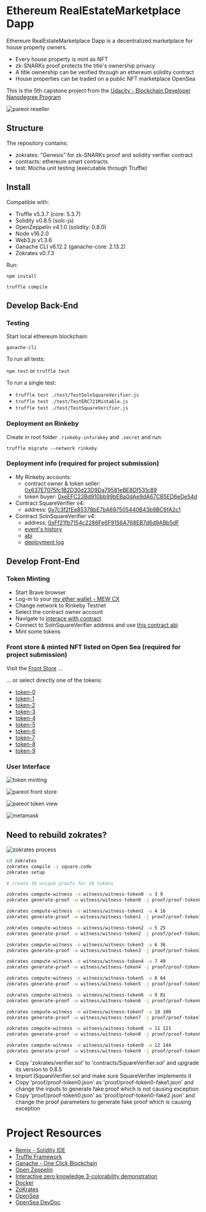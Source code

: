 # Ethereum RealEstateMarketplace Dapp

Ethereum RealEstateMarketplace Dapp is a decentralized marketplace for house property owners.

- Every house property is mint as NFT
- zk-SNARKs proof protects the title's ownership privacy
- A title ownership can be verified through an ethereum solidity contract
- House properties can be traded on a public NFT marketplace OpenSea

This is the 5th capstone project from
the [Udacity - Blockchain Developer Nanodegree Program](https://www.udacity.com/course/blockchain-developer-nanodegree--nd1309)

![pareot reseller](res/pareot-reseller.jpg)

## Structure

The repository contains:

- zokrates: "Genesis" for zk-SNARKs proof and solidity verifier contract
- contracts: ethereum smart contracts
- test: Mocha unit testing (executable through Truffle)

## Install

Compatible with:

* Truffle v5.3.7 (core: 5.3.7)
* Solidity v0.8.5 (solc-js)
* OpenZeppelin v4.1.0 (solidity: 0.8.0)
* Node v16.2.0
* Web3.js v1.3.6
* Ganache CLI v6.12.2 (ganache-core: 2.13.2)
* Zokrates v0.7.3

Run:

`npm install`

`truffle compile`

## Develop Back-End

### Testing

Start local ethereum blockchain:

`ganache-cli`

To run all tests:

`npm test` or `truffle test`

To run a single test:

- `truffle test ./test/TestSolnSquareVerifier.js`
- `truffle test ./test/TestERC721Mintable.js`
- `truffle test ./test/TestSquareVerifier.js`

### Deployment on Rinkeby

Create in root folder `.rinkeby-infurakey` and `.secret` and run:

`truffle migrate --network rinkeby`

### Deployment info (required for project submission)

- My Rinkeby accounts:
    - contract owner & token seller:
      [0x637E7075fc1B2D30d23D9Da79581eBE8Df531c89](https://rinkeby.etherscan.io/address/0x637E7075fc1B2D30d23D9Da79581eBE8Df531c89)
    - token buyer:
      [0xeEFC23Bd910bb99bEBa0dAe9dA67CB5ED6eDe54d](https://rinkeby.etherscan.io/address/0xeEFC23Bd910bb99bEBa0dAe9dA67CB5ED6eDe54d)
- Contract SquareVerifier v4:
    - address:
      [0x7c3f2fEe85378bE7bA697505440B43b9BC6fA2c1](https://rinkeby.etherscan.io/address/0x7c3f2fEe85378bE7bA697505440B43b9BC6fA2c1)
- Contract SolnSquareVerifier v4:
    - address:
      [0xFf21fb7154c2286Fe6F9156A768EB7d6d9ABb5dF](https://rinkeby.etherscan.io/address/0xFf21fb7154c2286Fe6F9156A768EB7d6d9ABb5dF)
    - [event's history](https://rinkeby.etherscan.io/address/0xFf21fb7154c2286Fe6F9156A768EB7d6d9ABb5dF#events)
    - [abi](pareot-contract-abi.json)
    - [deployment log](res/rinkeby-deployment-log.md)

## Develop Front-End

### Token Minting

- Start Brave browser
- Log-in to your [my ether wallet - MEW CX](https://www.myetherwallet.com)
- Change network to Rinkeby Testnet
- Select the contract owner account
- Navigate to [interace with contract](https://www.myetherwallet.com/interface/interact-with-contract)
- Connect to SolnSquareVerifier address and use [this contract abi](pareot-contract-abi.json)
- Mint some tokens

### Front store & minted NFT listed on Open Sea (required for project submission)

Visit the [Front Store](https://testnets.opensea.io/assets/unidentified-contract-2m8wyj1rug) ...

... or select directly one of the tokens:

- [token-0](https://testnets.opensea.io/assets/0xFf21fb7154c2286Fe6F9156A768EB7d6d9ABb5dF/0)
- [token-1](https://testnets.opensea.io/assets/0xFf21fb7154c2286Fe6F9156A768EB7d6d9ABb5dF/1)
- [token-2](https://testnets.opensea.io/assets/0xFf21fb7154c2286Fe6F9156A768EB7d6d9ABb5dF/2)
- [token-3](https://testnets.opensea.io/assets/0xFf21fb7154c2286Fe6F9156A768EB7d6d9ABb5dF/3)
- [token-4](https://testnets.opensea.io/assets/0xFf21fb7154c2286Fe6F9156A768EB7d6d9ABb5dF/4)
- [token-5](https://testnets.opensea.io/assets/0xFf21fb7154c2286Fe6F9156A768EB7d6d9ABb5dF/5)
- [token-6](https://testnets.opensea.io/assets/0xFf21fb7154c2286Fe6F9156A768EB7d6d9ABb5dF/6)
- [token-7](https://testnets.opensea.io/assets/0xFf21fb7154c2286Fe6F9156A768EB7d6d9ABb5dF/7)
- [token-8](https://testnets.opensea.io/assets/0xFf21fb7154c2286Fe6F9156A768EB7d6d9ABb5dF/8)
- [token-9](https://testnets.opensea.io/assets/0xFf21fb7154c2286Fe6F9156A768EB7d6d9ABb5dF/9)

### User Interface

![token minting](res/token-minting.png)

![pareot front store](res/pareot-front-store.jpg)

![pareot token view](res/pareot-token-view.jpg)

![metamask](res/metamask.png)

## Need to rebuild zokrates?

![zokrates process](res/zokrates-process.png)

```bash
cd zokrates
zokrates compile -i square.code
zokrates setup

# create 10 unique proofs for 10 tokens

zokrates compute-witness -o witness/witness-token0 -a 3 9
zokrates generate-proof -w witness/witness-token0 -j proof/proof-token0.json

zokrates compute-witness -o witness/witness-token1 -a 4 16
zokrates generate-proof -w witness/witness-token1 -j proof/proof-token1.json

zokrates compute-witness -o witness/witness-token2 -a 5 25
zokrates generate-proof -w witness/witness-token2 -j proof/proof-token2.json

zokrates compute-witness -o witness/witness-token3 -a 6 36
zokrates generate-proof -w witness/witness-token3 -j proof/proof-token3.json

zokrates compute-witness -o witness/witness-token4 -a 7 49
zokrates generate-proof -w witness/witness-token4 -j proof/proof-token4.json

zokrates compute-witness -o witness/witness-token5 -a 8 64
zokrates generate-proof -w witness/witness-token5 -j proof/proof-token5.json

zokrates compute-witness -o witness/witness-token6 -a 9 81
zokrates generate-proof -w witness/witness-token6 -j proof/proof-token6.json

zokrates compute-witness -o witness/witness-token7 -a 10 100
zokrates generate-proof -w witness/witness-token7 -j proof/proof-token7.json

zokrates compute-witness -o witness/witness-token8 -a 11 121
zokrates generate-proof -w witness/witness-token8 -j proof/proof-token8.json

zokrates compute-witness -o witness/witness-token9 -a 12 144
zokrates generate-proof -w witness/witness-token9 -j proof/proof-token9.json
```

- Copy 'zokrates/verifier.sol' to 'contracts/SquareVerifier.sol' and upgrade its version to 0.8.5
- Import ISquareVerifier.sol and make sure SquareVerifier implements it
- Copy 'proof/proof-token0.json' as 'proof/proof-token0-fake1.json' and change the inputs to generate fake proof which
  is not causing exception
- Copy 'proof/proof-token0.json' as 'proof/proof-token0-fake2.json' and change the proof parameters to generate fake
  proof which is causing exception

# Project Resources

* [Remix - Solidity IDE](https://remix.ethereum.org/)
* [Truffle Framework](https://truffleframework.com/)
* [Ganache - One Click Blockchain](https://truffleframework.com/ganache)
* [Open Zeppelin ](https://openzeppelin.org/)
* [Interactive zero knowledge 3-colorability demonstration](http://web.mit.edu/~ezyang/Public/graph/svg.html)
* [Docker](https://docs.docker.com/install/)
* [ZoKrates](https://zokrates.github.io/gettingstarted.html)
* [OpenSea](https://opensea.io/)
* [OpenSea DevDoc](https://docs.opensea.io/docs/3-viewing-your-items-on-opensea)
